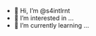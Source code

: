- 👋 Hi, I’m @s4intlrnt
- 👀 I’m interested in ...
- 🌱 I’m currently learning ...

<!---
s4intlrnt/s4intlrnt is a ✨ special ✨ repository because its `README.md` (this file) appears on your GitHub profile.
You can click the Preview link to take a look at your changes.
--->
